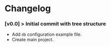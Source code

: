 # Changelog

### [v0.0] > Initial commit with tree structure

- Add `db` configuration example file.
- Create main project.
